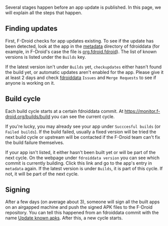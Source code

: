 Several stages happen before an app update is published. In this page, we will explain all the steps that happen.

## Finding updates

First, F-Droid checks for app updates existing. To see if the update has been detected, look at the app in the [metadata](https://gitlab.com/fdroid/fdroiddata/-/tree/master/metadata) directory of fdroiddata (for example, in F-Droid's case the file is [org.fdroid.fdroid](https://gitlab.com/fdroid/fdroiddata/-/blob/master/metadata/org.fdroid.fdroid.yml)). The list of known versions is listed under the `Builds` key.

If the latest version isn't under `Builds` yet, `checkupdates` either hasn't found the build yet, or automatic updates aren't enabled for the app. Please give it at least 2 days and check [fdroiddata](https://gitlab.com/fdroid/fdroiddata) `Issues` and `Merge Requests` to see if anyone is working on it.

## Build cycle

Each build cycle starts at a certain fdroiddata commit. At https://monitor.f-droid.org/builds/build you can see the current cycle.

If you're lucky, you may already see your app under `Succcesful builds` (or `Failed builds`). If the build failed, usually a fixed version will be tried the next build cycle or upstream will be contacted if the F-Droid team can't fix the build failure themselves.

If your app isn't listed, it either hasn't been built yet or will be part of the next cycle. On the webpage under `fdroiddata version` you can see which commit is currently building. Click this link and go to the app's entry in `metadata` again. If the latest version is under `Builds`, it is part of this cycle. If not, it will be part of the next cycle.

## Signing

After a few days (on average about 3), someone will sign all the built apps on an airgapped machine and push the signed APK files to the F-Droid repository. You can tell this happened from an fdroiddata commit with the name [Update known apks](https://gitlab.com/fdroid/fdroiddata/-/commits/master?search=Update+known+apks). After this, a new cycle starts.